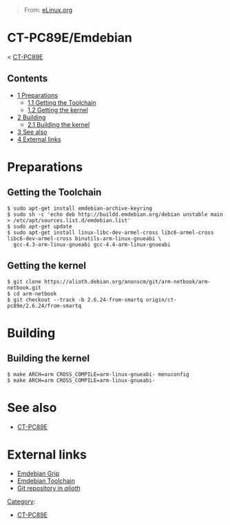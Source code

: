 > From: [eLinux.org](http://eLinux.org/Emdebian "http://eLinux.org/Emdebian")


# CT-PC89E/Emdebian


\< [CT-PC89E](http://eLinux.org/CT-PC89E "CT-PC89E")


## Contents

-   [1 Preparations](#preparations)
    -   [1.1 Getting the Toolchain](#getting-the-toolchain)
    -   [1.2 Getting the kernel](#getting-the-kernel)
-   [2 Building](#building)
    -   [2.1 Building the kernel](#building-the-kernel)
-   [3 See also](#see-also)
-   [4 External links](#external-links)

# Preparations

## Getting the Toolchain

    $ sudo apt-get install emdebian-archive-keyring
    $ sudo sh -c 'echo deb http://buildd.emdebian.org/debian unstable main > /etc/apt/sources.list.d/emdebian.list'
    $ sudo apt-get update
    $ sudo apt-get install linux-libc-dev-armel-cross libc6-armel-cross libc6-dev-armel-cross binutils-arm-linux-gnueabi \
      gcc-4.3-arm-linux-gnueabi gcc-4.4-arm-linux-gnueabi

## Getting the kernel

    $ git clone https://alioth.debian.org/anonscm/git/arm-netbook/arm-netbook.git
    $ cd arm-netbook
    $ git checkout --track -b 2.6.24-from-smartq origin/ct-pc89e/2.6.24/from-smartq

# Building

## Building the kernel

    $ make ARCH=arm CROSS_COMPILE=arm-linux-gnueabi- menuconfig
    $ make ARCH=arm CROSS_COMPILE=arm-linux-gnueabi-

# See also

-   [CT-PC89E](http://eLinux.org/CT-PC89E "CT-PC89E")

# External links

-   [Emdebian Grip](http://www.emdebian.org/grip/index.html)
-   [Emdebian Toolchain](http://wiki.debian.org/EmdebianToolchain)
-   [Git repository in
    *alioth*](https://alioth.debian.org/scm/?group_id=100475)


[Category](http://eLinux.org/Special:Categories "Special:Categories"):

-   [CT-PC89E](http://eLinux.org/index.php?title=Category:CT-PC89E&action=edit&redlink=1 "Category:CT-PC89E (page does not exist)")

